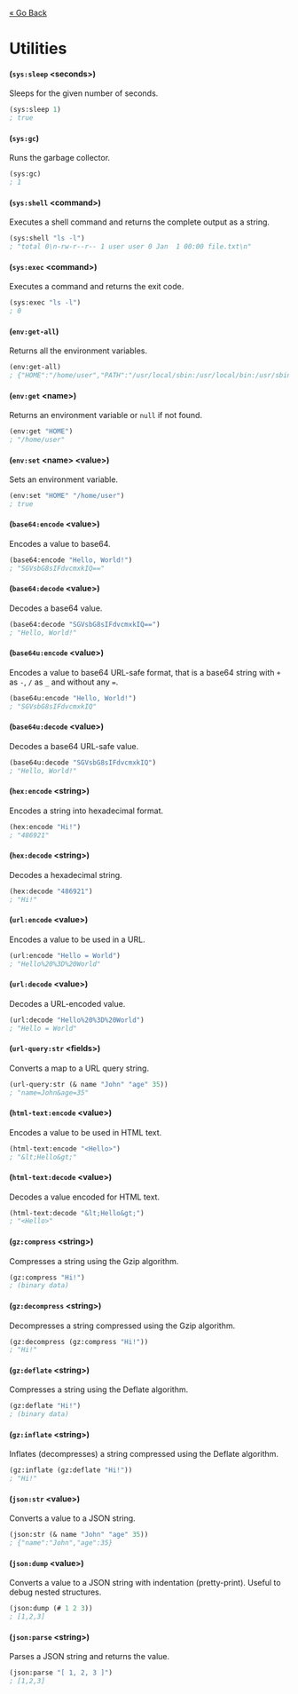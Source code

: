 [&laquo; Go Back](./Expr.md)
# Utilities


#### (`sys:sleep` \<seconds>)
Sleeps for the given number of seconds.
```lisp
(sys:sleep 1)
; true
```

#### (`sys:gc`)
Runs the garbage collector.
```lisp
(sys:gc)
; 1
```

#### (`sys:shell` \<command>)
Executes a shell command and returns the complete output as a string.
```lisp
(sys:shell "ls -l")
; "total 0\n-rw-r--r-- 1 user user 0 Jan  1 00:00 file.txt\n"
```

#### (`sys:exec` \<command>)
Executes a command and returns the exit code.
```lisp
(sys:exec "ls -l")
; 0
```

#### (`env:get-all`)
Returns all the environment variables.
```lisp
(env:get-all)
; {"HOME":"/home/user","PATH":"/usr/local/sbin:/usr/local/bin:/usr/sbin:/usr/bin:/sbin:/bin"}
```

#### (`env:get` \<name>)
Returns an environment variable or `null` if not found.
```lisp
(env:get "HOME")
; "/home/user"
```

#### (`env:set` \<name> \<value>)
Sets an environment variable.
```lisp
(env:set "HOME" "/home/user")
; true
```

#### (`base64:encode` \<value>)
Encodes a value to base64.
```lisp
(base64:encode "Hello, World!")
; "SGVsbG8sIFdvcmxkIQ=="
```

#### (`base64:decode` \<value>)
Decodes a base64 value.
```lisp
(base64:decode "SGVsbG8sIFdvcmxkIQ==")
; "Hello, World!"
```

#### (`base64u:encode` \<value>)
Encodes a value to base64 URL-safe format, that is a base64 string with `+` as `-`, `/` as `_` and without any `=`.
```lisp
(base64u:encode "Hello, World!")
; "SGVsbG8sIFdvcmxkIQ"
```

#### (`base64u:decode` \<value>)
Decodes a base64 URL-safe value.
```lisp
(base64u:decode "SGVsbG8sIFdvcmxkIQ")
; "Hello, World!"
```

#### (`hex:encode` \<string>)
Encodes a string into hexadecimal format.
```lisp
(hex:encode "Hi!")
; "486921"
```

#### (`hex:decode` \<string>)
Decodes a hexadecimal string.
```lisp
(hex:decode "486921")
; "Hi!"
```

#### (`url:encode` \<value>)
Encodes a value to be used in a URL.
```lisp
(url:encode "Hello = World")
; "Hello%20%3D%20World"
```

#### (`url:decode` \<value>)
Decodes a URL-encoded value.
```lisp
(url:decode "Hello%20%3D%20World")
; "Hello = World"
```

#### (`url-query:str` \<fields>)
Converts a map to a URL query string.
```lisp
(url-query:str (& name "John" "age" 35))
; "name=John&age=35"
```

#### (`html-text:encode` \<value>)
Encodes a value to be used in HTML text.
```lisp
(html-text:encode "<Hello>")
; "&lt;Hello&gt;"
```

#### (`html-text:decode` \<value>)
Decodes a value encoded for HTML text.
```lisp
(html-text:decode "&lt;Hello&gt;")
; "<Hello>"
```

#### (`gz:compress` \<string>)
Compresses a string using the Gzip algorithm.
```lisp
(gz:compress "Hi!")
; (binary data)
```

#### (`gz:decompress` \<string>)
Decompresses a string compressed using the Gzip algorithm.
```lisp
(gz:decompress (gz:compress "Hi!"))
; "Hi!"
```

#### (`gz:deflate` \<string>)
Compresses a string using the Deflate algorithm.
```lisp
(gz:deflate "Hi!")
; (binary data)
```

#### (`gz:inflate` \<string>)
Inflates (decompresses) a string compressed using the Deflate algorithm.
```lisp
(gz:inflate (gz:deflate "Hi!"))
; "Hi!"
```

#### (`json:str` \<value>)
Converts a value to a JSON string.
```lisp
(json:str (& name "John" "age" 35))
; {"name":"John","age":35}
```

#### (`json:dump` \<value>)
Converts a value to a JSON string with indentation (pretty-print). Useful to debug nested structures.
```lisp
(json:dump (# 1 2 3))
; [1,2,3]
```

#### (`json:parse` \<string>)
Parses a JSON string and returns the value.
```lisp
(json:parse "[ 1, 2, 3 ]")
; [1,2,3]
```
